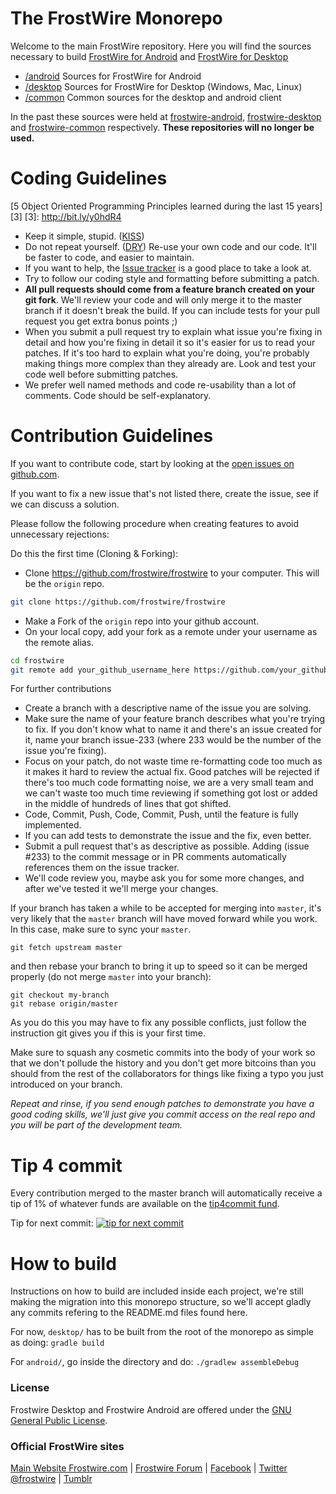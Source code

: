 # The FrostWire Monorepo

Welcome to the main FrostWire repository. 
Here you will find the sources necessary to build [FrostWire for Android](http://www.frostwire.com/android/?from=github) and [FrostWire for Desktop](http://www.frostwire.com/downloads/?from=github)

 * [/android](https://github.com/frostwire/frostwire/tree/master/android) Sources for FrostWire for Android
 * [/desktop](https://github.com/frostwire/frostwire/tree/master/desktop) Sources for FrostWire for Desktop (Windows, Mac, Linux)
 * [/common](https://github.com/frostwire/frostwire/tree/master/common) Common sources for the desktop and android client

In the past these sources were held at [frostwire-android](https://github.com/frostwire/frostwire-android), 
[frostwire-desktop](https://github.com/frostwire/frostwire-desktop) and [frostwire-common](https://github.com/frostwire/frostwire-common) respectively.
**These repositories will no longer be used.**

# Coding Guidelines

[5 Object Oriented Programming Principles learned during the last 15 years][3]
[3]: <http://bit.ly/y0hdR4>

* Keep it simple, stupid. ([KISS](https://en.wikipedia.org/wiki/KISS_principle))
* Do not repeat yourself. ([DRY](https://en.wikipedia.org/wiki/Don%27t_repeat_yourself)) Re-use your own code and our code. It'll be faster to code, and easier to maintain.
* If you want to help, the [Issue tracker](https://github.com/frostwire/frostwire/issues) is a good place to take a look at.
* Try to follow our coding style and formatting before submitting a patch.
* **All pull requests should come from a feature branch created on your git fork**. We'll review your code and will only merge it to the master branch if it doesn't break the build. If you can include tests for your pull request you get extra bonus points ;)
* When you submit a pull request try to explain what issue you're fixing in detail and how you're fixing in detail it so it's easier for us to read your patches. If it's too hard to explain what you're doing, you're probably making things more complex than they already are. Look and test your code well before submitting patches.
* We prefer well named methods and code re-usability than a lot of comments. Code should be self-explanatory.


# Contribution Guidelines

If you want to contribute code, start by looking at the [open issues on github.com](https://github.com/frostwire/frostwire/issues).

If you want to fix a new issue that's not listed there, create the issue, see if
we can discuss a solution.

Please follow the following procedure when creating features to avoid unnecessary rejections:

Do this the first time (Cloning & Forking):
* Clone https://github.com/frostwire/frostwire to your computer. This will be the `origin` repo. 
```bash
git clone https://github.com/frostwire/frostwire
```
* Make a Fork of the `origin` repo into your github account.
* On your local copy, add your fork as a remote under your username as the remote alias.
```bash
cd frostwire
git remote add your_github_username_here https://github.com/your_github_username_here/frostwire
```

For further contributions
* Create a branch with a descriptive name of the issue you are solving.
* Make sure the name of your feature branch describes what you're trying to fix. If you don't know what to name it and there's an issue created for it, name your branch issue-233 (where 233 would be the number of the issue you're fixing).
* Focus on your patch, do not waste time re-formatting code too much as it makes it hard
  to review the actual fix. Good patches will be rejected if there's too much code formatting
  noise, we are a very small team and we can't waste too much time reviewing if something
  got lost or added in the middle of hundreds of lines that got shifted.
* Code, Commit, Push, Code, Commit, Push, until the feature is fully implemented.
* If you can add tests to demonstrate the issue and the fix, even better.
* Submit a pull request that's as descriptive as possible. Adding (issue #233) to the commit message or in PR comments automatically references them on the issue tracker.
* We'll code review you, maybe ask you for some more changes, and after we've tested it we'll merge your changes.

If your branch has taken a while to be accepted for merging into `master`, it's very likely that the `master` branch will have moved forward while you work. In this case, make sure to sync your `master`.

    git fetch upstream master

and then rebase your branch to bring it up to speed so it can be merged properly (do not merge `master` into your branch):

    git checkout my-branch
    git rebase origin/master

As you do this you may have to fix any possible conflicts, just follow the instruction git gives you if this is your first time.

Make sure to squash any cosmetic commits into the body of your work so that we don't pollude the history and you don't get more bitcoins than you should from the rest of the collaborators for things like fixing a typo you just introduced on your branch.

_Repeat and rinse, if you send enough patches to demonstrate you have a good
coding skills, we'll just give you commit access on the real repo and you will
be part of the development team._

# Tip 4 commit

Every contribution merged to the master branch will automatically receive a tip of 1% of whatever funds are available on the [tip4commit fund](https://tip4commit.com/github/frostwire/frostwire).

Tip for next commit: [![tip for next commit](https://tip4commit.com/projects/43144.svg)](https://tip4commit.com/github/frostwire/frostwire)

# How to build

Instructions on how to build are included inside each project, we're still making the migration into this monorepo structure, so we'll accept gladly any commits refering to the README.md files found here.

For now, `desktop/` has to be built from the root of the monorepo as simple as doing:
`gradle build`

For `android/`, go inside the directory and do:
`./gradlew assembleDebug`

### License

Frostwire Desktop and Frostwire Android are offered under the [GNU General Public License](http://www.gnu.org/copyleft/gpl.html).


### Official FrostWire sites

[Main Website Frostwire.com](http://www.frostwire.com) |
[Frostwire Forum](http://forum.frostwire.com) |
[Facebook](http://www.facebook.com/FrostWireOfficial) |
[Twitter @frostwire](https://twitter.com/frostwire) |
[Tumblr](http://tumblr.frostwire.com)
